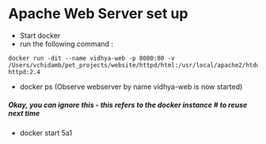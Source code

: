 # Apache Web Server set up

* Start docker
* run the following command :

```
docker run -dit --name vidhya-web -p 8080:80 -v /Users/vchidamb/pet_projects/website/httpd/html:/usr/local/apache2/htdocs/ httpd:2.4
```

* docker ps (Observe webserver by name vidhya-web is now started)

##### Okay, you can ignore this - this refers to the docker instance # to reuse next time

* docker start 5a1

